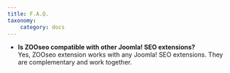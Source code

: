 ```yaml
---
title: F.A.Q.
taxonomy:
    category: docs
---
```


* **Is ZOOseo compatible with other Joomla! SEO extensions?** <br /> Yes, ZOOseo extension works with any Joomla! SEO extensions. They are complementary and work together.
